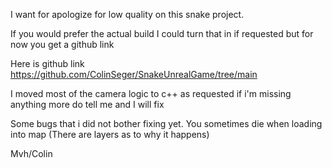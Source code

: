 I want for apologize for low quality on this snake project.

If you would prefer the actual build I could turn that in if requested but for now you get a github link

Here is github link https://github.com/ColinSeger/SnakeUnrealGame/tree/main

I moved most of the camera logic to c++ as requested if i'm missing anything more do tell me and I will fix

Some bugs that i did not bother fixing yet.
You sometimes die when loading into map (There are layers as to why it happens)

Mvh/Colin